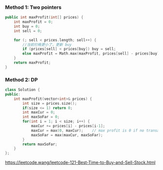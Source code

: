 ### Method 1: Two pointers


```cpp
public int maxProfit(int[] prices) {
    int maxProfit = 0;
    int buy = 0;
    int sell = 0;
    
    for (; sell < prices.length; sell++) {
        //当前价格更小了，更新 buy
        if (prices[sell] < prices[buy]) buy = sell;
        else maxProfit = Math.max(maxProfit, prices[sell] - prices[buy]);
    }
    return maxProfit;
}
```



### Method 2: DP
```cpp
class Solution {
public:
    int maxProfit(vector<int>& prices) {
        int size = prices.size();
        if(size <= 1) return 0;
        int maxCur = 0;
        int maxSoFar = 0;
        for(int i = 1; i < size; i++) {
            maxCur += prices[i] - prices[i-1];
            maxCur = max(0, maxCur);    // max profit is 0 if no transaction is done
            maxSoFar = max(maxCur, maxSoFar);
        }
        return maxSoFar;
    }
};
```

https://leetcode.wang/leetcode-121-Best-Time-to-Buy-and-Sell-Stock.html